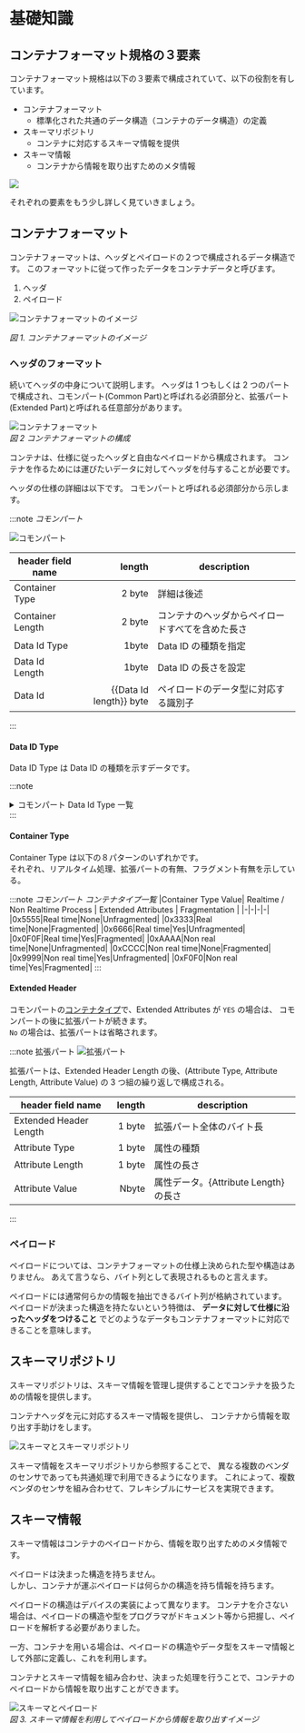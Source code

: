 # 基礎知識

## コンテナフォーマット規格の３要素

コンテナフォーマット規格は以下の３要素で構成されていて、以下の役割を有しています。

- コンテナフォーマット
  - 標準化された共通のデータ構造（コンテナのデータ構造）の定義
- スキーマリポジトリ
  - コンテナに対応するスキーマ情報を提供
- スキーマ情報
  - コンテナから情報を取り出すためのメタ情報

![](container_three_element.drawio.png)

それぞれの要素をもう少し詳しく見ていきましょう。

## コンテナフォーマット

コンテナフォーマットは、ヘッダとペイロードの２つで構成されるデータ構造です。
このフォーマットに従って作ったデータをコンテナデータと呼びます。

1. ヘッダ
2. ペイロード

![コンテナフォーマットのイメージ](container.drawio.png)

_図 1. コンテナフォーマットのイメージ_

### ヘッダのフォーマット

続いてヘッダの中身について説明します。
ヘッダは 1 つもしくは 2 つのパートで構成され、コモンパート(Common Part)と呼ばれる必須部分と、拡張パート(Extended Part)と呼ばれる任意部分があります。

![コンテナフォーマット](container_format.drawio.png)  
_図 2 コンテナフォーマットの構成_

コンテナは、仕様に従ったヘッダと自由なペイロードから構成されます。
コンテナを作るためには運びたいデータに対してヘッダを付与することが必要です。

ヘッダの仕様の詳細は以下です。
コモンパートと呼ばれる必須部分から示します。

:::note _コモンパート_

![コモンパート](common_part.drawio.png)

| header field name |                  length | description                                      |
| ----------------- | ----------------------: | ------------------------------------------------ |
| Container Type    |                  2 byte | 詳細は後述                                       |
| Container Length  |                  2 byte | コンテナのヘッダからペイロードすべてを含めた長さ |
| Data Id Type      |                   1byte | Data ID の種類を指定                             |
| Data Id Length    |                   1byte | Data ID の長さを設定                             |
| Data Id           | {{Data Id length}} byte | ペイロードのデータ型に対応する識別子             |

:::

#### Data ID Type

Data ID Type は Data ID の種類を示すデータです。

:::note

<details>
<summary>
コモンパート Data Id Type 一覧
</summary>
<div>

| Field Value | Type of DataID |
| ----------- | -------------- |
| 0x00        | UUID           |
| 0x01        | GTIN-8         |
| 0x02        | GTIN-12        |
| 0x03        | GTIN-13        |
| 0x04        | GTIN-14        |
| 0x05        | Bluetooth      |
| 0x06        | Proprietary    |
| 0x07-0xFF   | Reserved       |

</div>
</details>
:::

#### Container Type

Container Type は以下の８パターンのいずれかです。  
それぞれ、リアルタイム処理、拡張パートの有無、フラグメント有無を示している。

:::note _コモンパート コンテナタイプ一覧_
|Container Type Value| Realtime / Non Realtime Process | Extended Attributes | Fragmentation |
|-|-|-|-|
|0x5555|Real time|None|Unfragmented|
|0x3333|Real time|None|Fragmented|
|0x6666|Real time|Yes|Unfragmented|
|0x0F0F|Real time|Yes|Fragmented|
|0xAAAA|Non real time|None|Unfragmented|
|0xCCCC|Non real time|None|Fragmented|
|0x9999|Non real time|Yes|Unfragmented|
|0xF0F0|Non real time|Yes|Fragmented|
:::

#### Extended Header

コモンパートの[コンテナタイプ](#container-type)で、Extended Attributes が `YES` の場合は、
コモンパートの後に拡張パートが続きます。  
`No` の場合は、拡張パートは省略されます。

:::note 拡張パート
![拡張パート](extend_part.drawio.png)

拡張パートは、Extended Header Length の後、(Attribute Type, Attribute Length, Attribute Value) の 3 つ組の繰り返しで構成される。

| header field name      | length | description                          |
| ---------------------- | -----: | ------------------------------------ |
| Extended Header Length | 1 byte | 拡張パート全体のバイト長             |
| Attribute Type         | 1 byte | 属性の種類                           |
| Attribute Length       | 1 byte | 属性の長さ                           |
| Attribute Value        |  Nbyte | 属性データ。{Attribute Length}の長さ |

:::

### ペイロード

ペイロードについては、コンテナフォーマットの仕様上決められた型や構造はありません。
あえて言うなら、バイト列として表現されるものと言えます。

ペイロードには通常何らかの情報を抽出できるバイト列が格納されています。
ペイロードが決まった構造を持たないという特徴は、
**データに対して仕様に沿ったヘッダをつけること** でどのようなデータもコンテナフォーマットに対応できることを意味します。

## スキーマリポジトリ

スキーマリポジトリは、スキーマ情報を管理し提供することでコンテナを扱うための情報を提供します。

コンテナヘッダを元に対応するスキーマ情報を提供し、
コンテナから情報を取り出す手助けをします。

![スキーマとスキーマリポジトリ](repository.drawio.png)

スキーマ情報をスキーマリポジトリから参照することで、
異なる複数のベンダのセンサであっても共通処理で利用できるようになります。
これによって、複数ベンダのセンサを組み合わせて、フレキシブルにサービスを実現できます。

## スキーマ情報

スキーマ情報はコンテナのペイロードから、情報を取り出すためのメタ情報です。

ペイロードは決まった構造を持ちません。  
しかし、コンテナが運ぶペイロードは何らかの構造を持ち情報を持ちます。

ペイロードの構造はデバイスの実装によって異なります。
コンテナを介さない場合は、ペイロードの構造や型をプログラマがドキュメント等から把握し、ペイロードを解析する必要がありました。

一方、コンテナを用いる場合は、ペイロードの構造やデータ型をスキーマ情報として外部に定義し、これを利用します。

コンテナとスキーマ情報を組み合わせ、決まった処理を行うことで、コンテナのペイロードから情報を取り出すことができます。

![スキーマとペイロード](scheme.drawio.png)  
_図 3. スキーマ情報を利用してペイロードから情報を取り出すイメージ_
